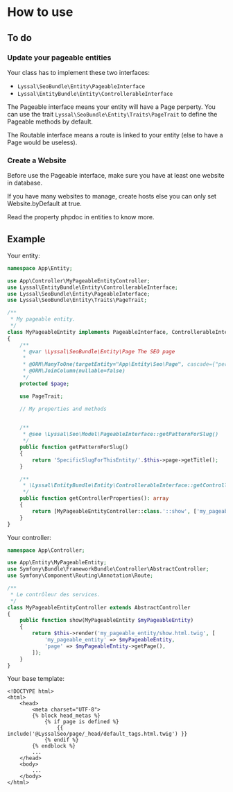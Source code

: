 # How to use

## To do

### Update your pageable entities

Your class has to implement these two interfaces:

* `Lyssal\SeoBundle\Entity\PageableInterface`
* `Lyssal\EntityBundle\Entity\ControllerableInterface`

The Pageable interface means your entity will have a Page perperty.
You can use the trait `Lyssal\SeoBundle\Entity\Traits\PageTrait` to define the Pageable methods by default.

The Routable interface means a route is linked to your entity (else to have a Page would be useless).


### Create a Website

Before use the Pageable interface, make sure you have at least one website in database.

If you have many websites to manage, create hosts else you can only set Website.byDefault at true.

Read the property phpdoc in entities to know more.


## Example

Your entity:

```php
namespace App\Entity;

use App\Controller\MyPageableEntityController;
use Lyssal\EntityBundle\Entity\ControllerableInterface;
use Lyssal\SeoBundle\Entity\PageableInterface;
use Lyssal\SeoBundle\Entity\Traits\PageTrait;

/**
 * My pageable entity.
 */
class MyPageableEntity implements PageableInterface, ControllerableInterface
{
    /**
     * @var \Lyssal\SeoBundle\Entity\Page The SEO page
     *
     * @ORM\ManyToOne(targetEntity="App\Entity\Seo\Page", cascade={"persist"})
     * @ORM\JoinColumn(nullable=false)
     */
    protected $page;

    use PageTrait;

    // My properties and methods
    

    /**
     * @see \Lyssal\Seo\Model\PageableInterface::getPatternForSlug()
     */
    public function getPatternForSlug()
    {
        return 'SpecificSlugForThisEntity/'.$this->page->getTitle();
    }

    /**
     * \Lyssal\EntityBundle\Entity\ControllerableInterface::getControllerProperties()
     */
    public function getControllerProperties(): array
    {
        return [MyPageableEntityController::class.'::show', ['my_pageable_entity' => $this->id]];
    }
}
```

Your controller:

```php
namespace App\Controller;

use App\Entity\MyPageableEntity;
use Symfony\Bundle\FrameworkBundle\Controller\AbstractController;
use Symfony\Component\Routing\Annotation\Route;

/**
 * Le contrôleur des services.
 */
class MyPageableEntityController extends AbstractController
{
    public function show(MyPageableEntity $myPageableEntity)
    {
        return $this->render('my_pageable_entity/show.html.twig', [
            'my_pageable_entity' => $myPageableEntity,
            'page' => $myPageableEntity->getPage(),
        ]);
    }
}
```

Your base template:

```twig
<!DOCTYPE html>
<html>
    <head>
        <meta charset="UTF-8">
        {% block head_metas %}
            {% if page is defined %}
                {{ include('@LyssalSeo/page/_head/default_tags.html.twig') }}
            {% endif %}
        {% endblock %}
        ...
    </head>
    <body>
        ...
    </body>
</html>
```
